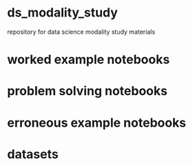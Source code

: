 # ds_modality_study
repository for data science modality study materials
 # worked example notebooks
 # problem solving notebooks
 # erroneous example notebooks
 # datasets 

